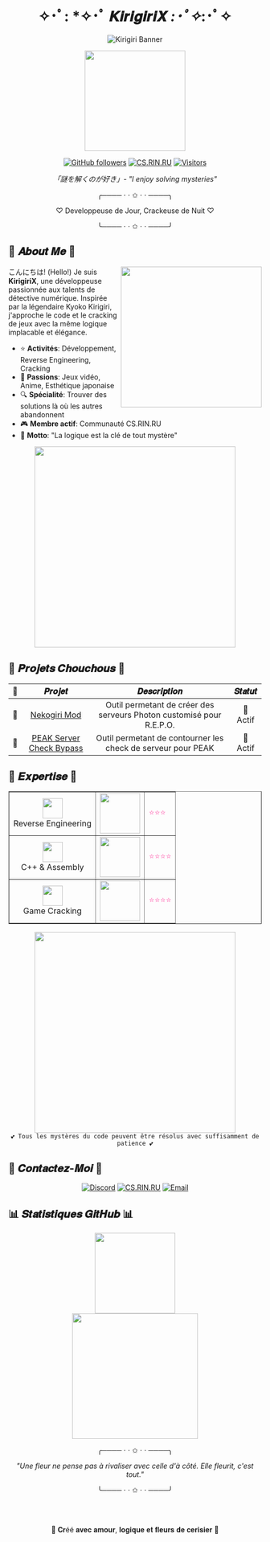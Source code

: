 <div align="center">
  
  # ✧･ﾟ: *✧･ﾟ 𝑲𝒊𝒓𝒊𝒈𝒊𝒓𝒊𝑿 *:･ﾟ✧*:･ﾟ✧

  ![Kirigiri Banner](https://images-wixmp-ed30a86b8c4ca887773594c2.wixmp.com/f/c923b06a-2cc3-4967-92b3-4f4f4c079e09/d6rb2rb-63220584-d6b2-4033-8574-1b739fe49097.jpg?token=eyJ0eXAiOiJKV1QiLCJhbGciOiJIUzI1NiJ9.eyJzdWIiOiJ1cm46YXBwOjdlMGQxODg5ODIyNjQzNzNhNWYwZDQxNWVhMGQyNmUwIiwiaXNzIjoidXJuOmFwcDo3ZTBkMTg4OTgyMjY0MzczYTVmMGQ0MTVlYTBkMjZlMCIsIm9iaiI6W1t7InBhdGgiOiJcL2ZcL2M5MjNiMDZhLTJjYzMtNDk2Ny05MmIzLTRmNGY0YzA3OWUwOVwvZDZyYjJyYi02MzIyMDU4NC1kNmIyLTQwMzMtODU3NC0xYjczOWZlNDkwOTcuanBnIn1dXSwiYXVkIjpbInVybjpzZXJ2aWNlOmZpbGUuZG93bmxvYWQiXX0.VAh-1RiGvBQz9fNdfiU7-AJp4Iy2PpIP_nUKlkFFLRo)
  
  <img src="https://media.tenor.com/Ry1-Pr-C56gAAAAC/kyoko-kirigiri-danganronpa.gif" width="200px"/>
  
  [![GitHub followers](https://img.shields.io/github/followers/KirigiriX?style=for-the-badge&color=ff69b4&labelColor=fee1ff&logoColor=white)](https://github.com/KirigiriX)
  [![CS.RIN.RU](https://img.shields.io/badge/CS.RIN.RU-Profile-ff69b4?style=for-the-badge&labelColor=fee1ff&logoColor=white)](https://cs.rin.ru/forum/memberlist.php?mode=viewprofile&u=1147494)
  [![Visitors](https://img.shields.io/badge/visitors-welcome-ff69b4?style=for-the-badge&labelColor=fee1ff&logoColor=white)](https://github.com/KirigiriX)
  
  <p><i>「謎を解くのが好き」- "I enjoy solving mysteries"</i></p>
</div>

<div align="center">
  
  ╭──── ⋅ ⋅ ✩ ⋅ ⋅ ────╮
  
  ♡ Developpeuse de Jour, Crackeuse de Nuit ♡
  
  ╰──── ⋅ ⋅ ✩ ⋅ ⋅ ────╯
  
</div>

## 🌸 𝑨𝒃𝒐𝒖𝒕 𝑴𝒆 🌸

<img align="right" src="https://i.ibb.co/8DFpVDRJ/Kirigri03251.png" width="280"/>

<p align="left">
  こんにちは! (Hello!) Je suis <b>KirigiriX</b>, une développeuse passionnée aux talents de détective numérique. Inspirée par la légendaire Kyoko Kirigiri, j'approche le code et le cracking de jeux avec la même logique implacable et élégance.
</p>

- ⭐ **Activités**: Développement, Reverse Engineering, Cracking
- 💜 **Passions**: Jeux vidéo, Anime, Esthétique japonaise
- 🔍 **Spécialité**: Trouver des solutions là où les autres abandonnent
- 🎮 **Membre actif**: Communauté CS.RIN.RU
- 🌟 **Motto**: "La logique est la clé de tout mystère"

<div align="center">
  <img src="https://i.imgur.com/kdPov6r.png" width="400px"/>
</div>

## 🎀 𝑷𝒓𝒐𝒋𝒆𝒕𝒔 𝑪𝒉𝒐𝒖𝒄𝒉𝒐𝒖𝒔 🎀

<div align="center">
  
| 📁 | 𝑷𝒓𝒐𝒋𝒆𝒕 | 𝑫𝒆𝒔𝒄𝒓𝒊𝒑𝒕𝒊𝒐𝒏 | 𝑺𝒕𝒂𝒕𝒖𝒕 |
|:---:|:-------:|:----------:|:------:|
| 🔮 | [Nekogiri Mod](https://github.com/KirigiriX/NekogiriFix) | Outil permetant de créer des serveurs Photon customisé pour R.E.P.O. | 💜 Actif |
| 🔮 | [PEAK Server Check Bypass](https://github.com/KirigiriX/peak-version-data-bypass) | Outil permetant de contourner les check de serveur pour PEAK | 💜 Actif |

</div>

## 💮 𝑬𝒙𝒑𝒆𝒓𝒕𝒊𝒔𝒆 💮

<div align="center">
  <table align="center" border="none">
    <tr>
      <td align="center">
        <img src="https://i.imgur.com/placeholder.png" width="40" />
        <br />Reverse Engineering
      </td>
      <td align="center">
        <img src="https://media1.tenor.com/m/PL9cioslf9MAAAAC/kirigiri-looking.gif" width="80" />
      </td>
      <td><span style="color: #ff69b4;">⭐⭐⭐</span></td>
    </tr>
    <tr>
      <td align="center">
        <img src="https://i.imgur.com/placeholder.png" width="40" />
        <br />C++ & Assembly
      </td>
      <td align="center">
        <img src="https://media1.tenor.com/m/o5emTZLOZ38AAAAC/kirigiri-kyouko.gif" width="80" />
      </td>
      <td><span style="color: #ff69b4;">⭐⭐⭐⭐</span></td>
    </tr>
    <tr>
      <td align="center">
        <img src="https://i.imgur.com/placeholder.png" width="40" />
        <br />Game Cracking
      </td>
      <td align="center">
        <img src="https://64.media.tumblr.com/86f117d8bf10844af5204f9b141212ea/tumblr_p8o2m2ETN61rmrupzo1_400.gifv" width="80" />
      </td>
      <td><span style="color: #ff69b4;">⭐⭐⭐⭐</span></td>
    </tr>
  </table>
</div>

<div align="center">
  <img src="https://i.pinimg.com/originals/ae/f3/a9/aef3a9715e0face5f30fee87b365ea99.gif" width="400px"/>
  <br />
  <code>💕 Tous les mystères du code peuvent être résolus avec suffisamment de patience 💕</code>
</div>

## 🏮 𝑪𝒐𝒏𝒕𝒂𝒄𝒕𝒆𝒛-𝑴𝒐𝒊 🏮

<div align="center">
  
  [![Discord](https://img.shields.io/badge/Discord-FluxyRepacksV3%230000-7289DA?style=for-the-badge&logo=discord&logoColor=white&labelColor=fee1ff&color=ff69b4)](https://discord.gg/zn2a2A65My)
  [![CS.RIN.RU](https://img.shields.io/badge/CS.RIN.RU-Profile-ff69b4?style=for-the-badge&labelColor=fee1ff)](https://cs.rin.ru/forum/memberlist.php?mode=viewprofile&u=1147494)
  [![Email](https://img.shields.io/badge/Email-kirigiris_of@proton.me-D14836?style=for-the-badge&logo=gmail&logoColor=white&labelColor=fee1ff&color=ff69b4)](mailto:kirigiris_of@proton.me)
  
</div>

## 📊 𝑺𝒕𝒂𝒕𝒊𝒔𝒕𝒊𝒒𝒖𝒆𝒔 𝑮𝒊𝒕𝑯𝒖𝒃 📊

<div align="center">
  <img height="160em" src="https://github-readme-stats.vercel.app/api?username=KirigiriX&show_icons=true&title_color=ffffff&icon_color=ff0080&text_color=ffffff&bg_color=ff0080&border_color=ff69b4&include_all_commits=true&count_private=true"/>
</div>

<div align="center">
  <img src="https://media1.tenor.com/m/YnczRP00UhwAAAAC/kyoko-kirigiri.gif" width="250px" />
</div>

<div align="center">
  
  ╭──── ⋅ ⋅ ✩ ⋅ ⋅ ────╮
  
  <i>"Une fleur ne pense pas à rivaliser avec celle d'à côté. Elle fleurit, c'est tout."</i>
  
  ╰──── ⋅ ⋅ ✩ ⋅ ⋅ ────╯
  
  <a href="https://github.com/KirigiriX">
  </a>
  <br />
  <br />
  
  🌸 𝐂𝐫éé 𝐚𝐯𝐞𝐜 𝐚𝐦𝐨𝐮𝐫, 𝐥𝐨𝐠𝐢𝐪𝐮𝐞 𝐞𝐭 𝐟𝐥𝐞𝐮𝐫𝐬 𝐝𝐞 𝐜𝐞𝐫𝐢𝐬𝐢𝐞𝐫 🌸
  
</div>
